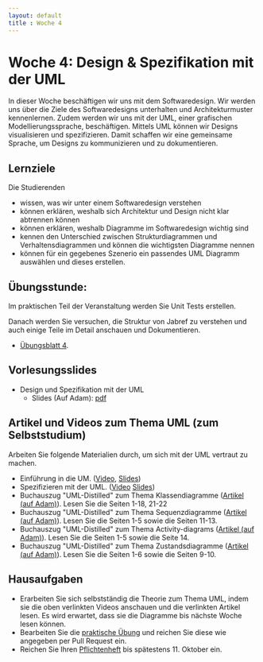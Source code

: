 ```yaml
---
layout: default
title : Woche 4
---
```


# Woche 4: Design & Spezifikation mit der UML

In dieser Woche beschäftigen wir uns mit dem Softwaredesign. Wir werden uns über die Ziele des Softwaredesigns unterhalten und Architekturmuster kennenlernen. Zudem werden wir uns mit der UML, einer grafischen Modellierungssprache, beschäftigen. Mittels UML können wir Designs visualisieren und spezifizieren. Damit schaffen wir eine gemeinsame Sprache, um Designs zu kommunizieren und zu dokumentieren.


## Lernziele 

Die Studierenden

- wissen, was wir unter einem Softwaredesign verstehen 
- können erklären, weshalb sich Architektur und Design nicht klar abtrennen können
- können erklären, weshalb Diagramme im Softwaredesign wichtig sind
- kennen den Unterschied zwischen Strukturdiagrammen und Verhaltensdiagrammen und können die wichtigsten Diagramme nennen
- können für ein gegebenes Szenerio ein passendes UML Diagramm auswählen und dieses erstellen.


## Übungsstunde:

 Im praktischen Teil der Veranstaltung werden Sie Unit Tests erstellen.

Danach werden Sie versuchen, die Struktur von Jabref zu verstehen und auch einige Teile im Detail anschauen und 
Dokumentieren. 

* [Übungsblatt 4](../exercises/unit-tests-und-ci). 



## Vorlesungsslides

* Design und Spezifikation mit der UML
    * Slides (Auf Adam): [pdf](04-design-architektur-uml.pdf) <!--auf adam noch nicht gefunden -->

## Artikel und Videos zum Thema UML (zum Selbststudium)

Arbeiten Sie folgende Materialien durch, um sich mit der UML vertraut zu machen.
* Einführung in die UM. ([Video](https://unibas.cloud.panopto.eu/Panopto/Pages/Viewer.aspx?id=8c8cffc1-41ce-442c-b391-b06600bd5a47), [Slides](./slides/UML-Klassendiagramme.pdf))
*  Spezifizieren mit der UML. ([Video](https://unibas.cloud.panopto.eu/Panopto/Pages/Viewer.aspx?id=4132b7e1-6433-4f9c-b854-b07000f6fd82) [Slides](./slides/UML.pdf))
* Buchauszug "UML-Distilled" zum Thema Klassendiagramme ([Artikel (auf Adam)](https://adam.unibas.ch/goto_adam_file_1885900_download.html)). Lesen Sie die Seiten 1-18, 21-22
*  Buchauszug "UML-Distilled" zum Thema Sequenzdiagramme ([Artikel (auf Adam)](https://adam.unibas.ch/goto_adam_file_1885899_download.html)). Lesen Sie die Seiten 1-5 sowie die Seiten 11-13.
* Buchauszug "UML-Distilled" zum Thema Activity-diagrams ([Artikel (auf Adam)](https://adam.unibas.ch/goto_adam_file_1885898_download.html)). Lesen Sie die Seiten 1-5 sowie die Seite 14.
* Buchauszug "UML-Distilled" zum Thema  Zustandsdiagramme ([Artikel (auf Adam)](https://adam.unibas.ch/goto_adam_file_1885897_download.html)). Lesen Sie die Seiten 1-6 sowie die Seiten 9-10.


## Hausaufgaben

* Erarbeiten Sie sich selbstständig die Theorie zum Thema UML, indem sie die oben verlinkten Videos anschauen und die verlinkten Artikel lesen. Es wird erwartet, dass sie die Diagramme bis nächste Woche lesen können. 
* Bearbeiten Sie die [praktische Übung](../exercises/unit-tests-und-ci) und reichen Sie diese wie angegeben per Pull Request ein. 
* Reichen Sie Ihren [Pflichtenheft](../project/requirements) bis spätestens 11. Oktober ein. 
